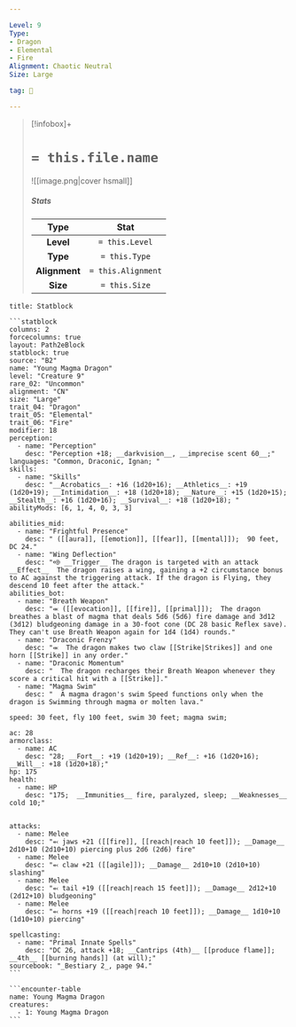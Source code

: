 ```yaml
---

Level: 9
Type:
- Dragon
- Elemental
- Fire
Alignment: Chaotic Neutral
Size: Large

tag: 👹

---
```


> [!infobox]+
> #  `= this.file.name`
> ![[image.png|cover hsmall]]
> ##### Stats
> Type | Stat |
> :---:|:---:|
> **Level** | `= this.Level` |
> **Type** | `= this.Type` |
> **Alignment** | `= this.Alignment` |
> **Size** | `= this.Size` |



````ad-info
title: Statblock

```statblock
columns: 2
forcecolumns: true
layout: Path2eBlock
statblock: true
source: "B2"
name: "Young Magma Dragon"
level: "Creature 9"
rare_02: "Uncommon"
alignment: "CN"
size: "Large"
trait_04: "Dragon"
trait_05: "Elemental"
trait_06: "Fire"
modifier: 18
perception:
  - name: "Perception"
    desc: "Perception +18; __darkvision__, __imprecise scent 60__;"
languages: "Common, Draconic, Ignan; "
skills:
  - name: "Skills"
    desc: "__Acrobatics__: +16 (1d20+16); __Athletics__: +19 (1d20+19); __Intimidation__: +18 (1d20+18); __Nature__: +15 (1d20+15); __Stealth__: +16 (1d20+16); __Survival__: +18 (1d20+18); "
abilityMods: [6, 1, 4, 0, 3, 3]

abilities_mid:
  - name: "Frightful Presence"
    desc: " ([[aura]], [[emotion]], [[fear]], [[mental]]);  90 feet, DC 24."
  - name: "Wing Deflection"
    desc: "⬲ __Trigger__ The dragon is targeted with an attack __Effect__  The dragon raises a wing, gaining a +2 circumstance bonus to AC against the triggering attack. If the dragon is Flying, they descend 10 feet after the attack."
abilities_bot:
  - name: "Breath Weapon"
    desc: "⬺ ([[evocation]], [[fire]], [[primal]]);  The dragon breathes a blast of magma that deals 5d6 (5d6) fire damage and 3d12 (3d12) bludgeoning damage in a 30-foot cone (DC 28 basic Reflex save). They can't use Breath Weapon again for 1d4 (1d4) rounds."
  - name: "Draconic Frenzy"
    desc: "⬺  The dragon makes two claw [[Strike|Strikes]] and one horn [[Strike]] in any order."
  - name: "Draconic Momentum"
    desc: "  The dragon recharges their Breath Weapon whenever they score a critical hit with a [[Strike]]."
  - name: "Magma Swim"
    desc: "  A magma dragon's swim Speed functions only when the dragon is Swimming through magma or molten lava."

speed: 30 feet, fly 100 feet, swim 30 feet; magma swim;

ac: 28
armorclass:
  - name: AC
    desc: "28; __Fort__: +19 (1d20+19); __Ref__: +16 (1d20+16); __Will__: +18 (1d20+18);"
hp: 175
health:
  - name: HP
    desc: "175;  __Immunities__ fire, paralyzed, sleep; __Weaknesses__ cold 10;"


attacks:
  - name: Melee
    desc: "⬻ jaws +21 ([[fire]], [[reach|reach 10 feet]]); __Damage__ 2d10+10 (2d10+10) piercing plus 2d6 (2d6) fire"
  - name: Melee
    desc: "⬻ claw +21 ([[agile]]); __Damage__ 2d10+10 (2d10+10) slashing"
  - name: Melee
    desc: "⬻ tail +19 ([[reach|reach 15 feet]]); __Damage__ 2d12+10 (2d12+10) bludgeoning"
  - name: Melee
    desc: "⬻ horns +19 ([[reach|reach 10 feet]]); __Damage__ 1d10+10 (1d10+10) piercing"

spellcasting:
  - name: "Primal Innate Spells"
    desc: "DC 26, attack +18; __Cantrips (4th)__ [[produce flame]]; __4th__ [[burning hands]] (at will);"
sourcebook: "_Bestiary 2_, page 94."
```

```encounter-table
name: Young Magma Dragon
creatures:
  - 1: Young Magma Dragon
```

````


